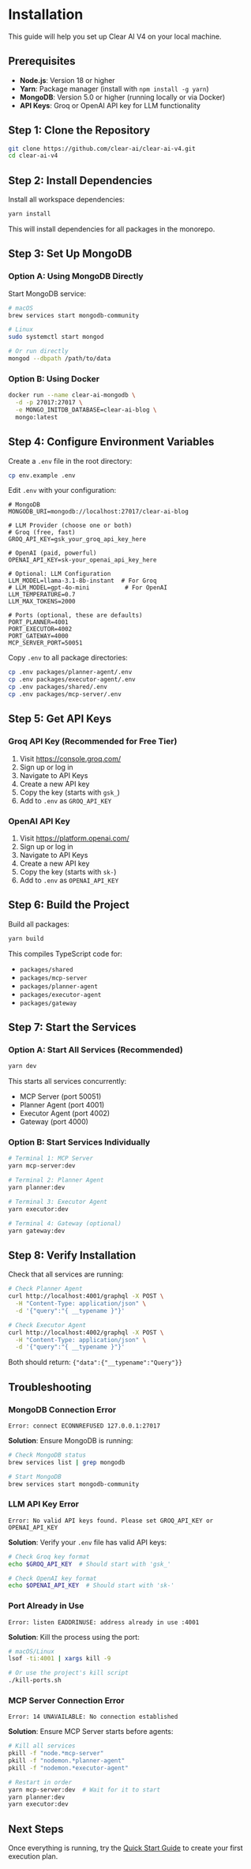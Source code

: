 # Installation

This guide will help you set up Clear AI V4 on your local machine.

## Prerequisites

- **Node.js**: Version 18 or higher
- **Yarn**: Package manager (install with `npm install -g yarn`)
- **MongoDB**: Version 5.0 or higher (running locally or via Docker)
- **API Keys**: Groq or OpenAI API key for LLM functionality

## Step 1: Clone the Repository

```bash
git clone https://github.com/clear-ai/clear-ai-v4.git
cd clear-ai-v4
```

## Step 2: Install Dependencies

Install all workspace dependencies:

```bash
yarn install
```

This will install dependencies for all packages in the monorepo.

## Step 3: Set Up MongoDB

### Option A: Using MongoDB Directly

Start MongoDB service:

```bash
# macOS
brew services start mongodb-community

# Linux
sudo systemctl start mongod

# Or run directly
mongod --dbpath /path/to/data
```

### Option B: Using Docker

```bash
docker run --name clear-ai-mongodb \
  -d -p 27017:27017 \
  -e MONGO_INITDB_DATABASE=clear-ai-blog \
  mongo:latest
```

## Step 4: Configure Environment Variables

Create a `.env` file in the root directory:

```bash
cp env.example .env
```

Edit `.env` with your configuration:

```env
# MongoDB
MONGODB_URI=mongodb://localhost:27017/clear-ai-blog

# LLM Provider (choose one or both)
# Groq (free, fast)
GROQ_API_KEY=gsk_your_groq_api_key_here

# OpenAI (paid, powerful)
OPENAI_API_KEY=sk-your_openai_api_key_here

# Optional: LLM Configuration
LLM_MODEL=llama-3.1-8b-instant  # For Groq
# LLM_MODEL=gpt-4o-mini          # For OpenAI
LLM_TEMPERATURE=0.7
LLM_MAX_TOKENS=2000

# Ports (optional, these are defaults)
PORT_PLANNER=4001
PORT_EXECUTOR=4002
PORT_GATEWAY=4000
MCP_SERVER_PORT=50051
```

Copy `.env` to all package directories:

```bash
cp .env packages/planner-agent/.env
cp .env packages/executor-agent/.env
cp .env packages/shared/.env
cp .env packages/mcp-server/.env
```

## Step 5: Get API Keys

### Groq API Key (Recommended for Free Tier)

1. Visit https://console.groq.com/
2. Sign up or log in
3. Navigate to API Keys
4. Create a new API key
5. Copy the key (starts with `gsk_`)
6. Add to `.env` as `GROQ_API_KEY`

### OpenAI API Key

1. Visit https://platform.openai.com/
2. Sign up or log in
3. Navigate to API Keys
4. Create a new API key
5. Copy the key (starts with `sk-`)
6. Add to `.env` as `OPENAI_API_KEY`

## Step 6: Build the Project

Build all packages:

```bash
yarn build
```

This compiles TypeScript code for:
- `packages/shared`
- `packages/mcp-server`
- `packages/planner-agent`
- `packages/executor-agent`
- `packages/gateway`

## Step 7: Start the Services

### Option A: Start All Services (Recommended)

```bash
yarn dev
```

This starts all services concurrently:
- MCP Server (port 50051)
- Planner Agent (port 4001)
- Executor Agent (port 4002)
- Gateway (port 4000)

### Option B: Start Services Individually

```bash
# Terminal 1: MCP Server
yarn mcp-server:dev

# Terminal 2: Planner Agent
yarn planner:dev

# Terminal 3: Executor Agent
yarn executor:dev

# Terminal 4: Gateway (optional)
yarn gateway:dev
```

## Step 8: Verify Installation

Check that all services are running:

```bash
# Check Planner Agent
curl http://localhost:4001/graphql -X POST \
  -H "Content-Type: application/json" \
  -d '{"query":"{ __typename }"}'

# Check Executor Agent
curl http://localhost:4002/graphql -X POST \
  -H "Content-Type: application/json" \
  -d '{"query":"{ __typename }"}'
```

Both should return: `{"data":{"__typename":"Query"}}`

## Troubleshooting

### MongoDB Connection Error

```
Error: connect ECONNREFUSED 127.0.0.1:27017
```

**Solution**: Ensure MongoDB is running:
```bash
# Check MongoDB status
brew services list | grep mongodb

# Start MongoDB
brew services start mongodb-community
```

### LLM API Key Error

```
Error: No valid API keys found. Please set GROQ_API_KEY or OPENAI_API_KEY
```

**Solution**: Verify your `.env` file has valid API keys:
```bash
# Check Groq key format
echo $GROQ_API_KEY  # Should start with 'gsk_'

# Check OpenAI key format
echo $OPENAI_API_KEY  # Should start with 'sk-'
```

### Port Already in Use

```
Error: listen EADDRINUSE: address already in use :4001
```

**Solution**: Kill the process using the port:
```bash
# macOS/Linux
lsof -ti:4001 | xargs kill -9

# Or use the project's kill script
./kill-ports.sh
```

### MCP Server Connection Error

```
Error: 14 UNAVAILABLE: No connection established
```

**Solution**: Ensure MCP Server starts before agents:
```bash
# Kill all services
pkill -f "node.*mcp-server"
pkill -f "nodemon.*planner-agent"
pkill -f "nodemon.*executor-agent"

# Restart in order
yarn mcp-server:dev  # Wait for it to start
yarn planner:dev
yarn executor:dev
```

## Next Steps

Once everything is running, try the [Quick Start Guide](quick-start) to create your first execution plan.

